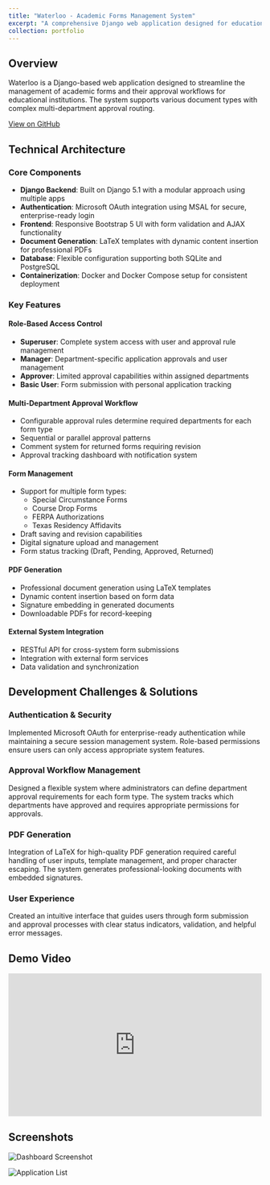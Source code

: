 ```yaml
---
title: "Waterloo - Academic Forms Management System"
excerpt: "A comprehensive Django web application designed for educational institutions to manage academic forms, approvals, and user authentication. This project implements a multi-department approval workflow system with role-based access control using Microsoft authentication.<br/><br/>The system manages various academic documents including Special Circumstance Forms, Course Drop Forms, FERPA Authorizations, and Texas Residency Affidavits. Forms progress through a customizable approval workflow involving different departments based on configurable business rules.<br/><br/>Key features include:<br/>• Microsoft OAuth integration for secure authentication<br/>• Role-based permissions (superuser, manager, approver, basic user)<br/>• Multi-department approval workflows<br/>• LaTeX-powered PDF generation<br/>• Digital signature management<br/>• External API integration for cross-system form submissions<br/>• Responsive Bootstrap UI with form validation<br/><br/>Technologies used:<br/>• Django 5.1<br/>• Microsoft Authentication Library (MSAL)<br/>• Bootstrap 5<br/>• LaTeX (pdflatex) for document generation<br/>• Docker/Docker Compose for containerization<br/>• SQLite/PostgreSQL databases<br/><br/>This project demonstrates my expertise in designing complex business workflow systems, implementing secure authentication, and creating intuitive user experiences for administrative applications.<br/><br/><br/><img src='https://amuo007.github.io//images/1.png'><br/><img src='https://amuo007.github.io//images/3.png'>"
collection: portfolio
---
```


## Overview
Waterloo is a Django-based web application designed to streamline the management of academic forms and their approval workflows for educational institutions. The system supports various document types with complex multi-department approval routing.

[View on GitHub](https://github.com/Amuo007/COSC-4353-Group-Project/tree/main)

## Technical Architecture

### Core Components
- **Django Backend**: Built on Django 5.1 with a modular approach using multiple apps
- **Authentication**: Microsoft OAuth integration using MSAL for secure, enterprise-ready login
- **Frontend**: Responsive Bootstrap 5 UI with form validation and AJAX functionality
- **Document Generation**: LaTeX templates with dynamic content insertion for professional PDFs
- **Database**: Flexible configuration supporting both SQLite and PostgreSQL
- **Containerization**: Docker and Docker Compose setup for consistent deployment

### Key Features

#### Role-Based Access Control
- **Superuser**: Complete system access with user and approval rule management
- **Manager**: Department-specific application approvals and user management
- **Approver**: Limited approval capabilities within assigned departments
- **Basic User**: Form submission with personal application tracking

#### Multi-Department Approval Workflow
- Configurable approval rules determine required departments for each form type
- Sequential or parallel approval patterns
- Comment system for returned forms requiring revision
- Approval tracking dashboard with notification system

#### Form Management
- Support for multiple form types:
  - Special Circumstance Forms
  - Course Drop Forms
  - FERPA Authorizations
  - Texas Residency Affidavits
- Draft saving and revision capabilities
- Digital signature upload and management
- Form status tracking (Draft, Pending, Approved, Returned)

#### PDF Generation
- Professional document generation using LaTeX templates
- Dynamic content insertion based on form data
- Signature embedding in generated documents
- Downloadable PDFs for record-keeping

#### External System Integration
- RESTful API for cross-system form submissions
- Integration with external form services
- Data validation and synchronization

## Development Challenges & Solutions

### Authentication & Security
Implemented Microsoft OAuth for enterprise-ready authentication while maintaining a secure session management system. Role-based permissions ensure users can only access appropriate system features.

### Approval Workflow Management
Designed a flexible system where administrators can define department approval requirements for each form type. The system tracks which departments have approved and requires appropriate permissions for approvals.

### PDF Generation
Integration of LaTeX for high-quality PDF generation required careful handling of user inputs, template management, and proper character escaping. The system generates professional-looking documents with embedded signatures.

### User Experience
Created an intuitive interface that guides users through form submission and approval processes with clear status indicators, validation, and helpful error messages.

## Demo Video
<div style="position:relative;padding-bottom:56.25%;height:0;overflow:hidden;">
  <iframe 
    src="https://www.youtube.com/embed/vOjlviS9_8c" 
    frameborder="0" 
    allow="accelerometer; autoplay; clipboard-write; encrypted-media; gyroscope; picture-in-picture" 
    allowfullscreen 
    style="position:absolute;top:0;left:0;width:100%;height:100%;">
  </iframe>
</div>

## Screenshots
![Dashboard Screenshot](https://amuo007.github.io//images/1.png)


![Application List](https://amuo007.github.io//images/3.png)

